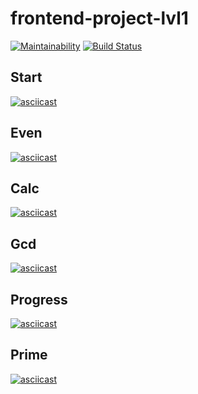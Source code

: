 # frontend-project-lvl1
[![Maintainability](https://api.codeclimate.com/v1/badges/784f1c572917c8599641/maintainability)](https://codeclimate.com/github/llyt/frontend-project-lvl1/maintainability)
[![Build Status](https://travis-ci.org/llyt/frontend-project-lvl1.svg?branch=master)](https://travis-ci.org/llyt/frontend-project-lvl1)

## Start

[![asciicast](https://asciinema.org/a/nMm0gbVK14XfBJts5GPuVdNIj.svg)](https://asciinema.org/a/nMm0gbVK14XfBJts5GPuVdNIj)
## Even

[![asciicast](https://asciinema.org/a/QkjSvYM69RxMCTQbrgLiwmyeL.svg)](https://asciinema.org/a/QkjSvYM69RxMCTQbrgLiwmyeL)
## Calc

[![asciicast](https://asciinema.org/a/vzRTr2CV7CVxBxnyT0a8DLf3r.svg)](https://asciinema.org/a/vzRTr2CV7CVxBxnyT0a8DLf3r)
## Gcd

[![asciicast](https://asciinema.org/a/tYuwcadpBNDM2muwzeQYoha1G.svg)](https://asciinema.org/a/tYuwcadpBNDM2muwzeQYoha1G)
## Progress

[![asciicast](https://asciinema.org/a/yWhOWn99Nejaf88cUIQbR8qbf.svg)](https://asciinema.org/a/yWhOWn99Nejaf88cUIQbR8qbf)
## Prime

[![asciicast](https://asciinema.org/a/iSIOpPsUlXLh1SRSAPR7duBJH.svg)](https://asciinema.org/a/iSIOpPsUlXLh1SRSAPR7duBJH)
